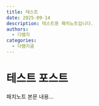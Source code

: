 ```yaml
---
title: 테스트
date: 2025-09-14
description: 테스트용 패치노트입니다.
authors:
  - 다램지
categories:
  - 다램지굴
---
```

# 테스트 포스트

패치노트 본문 내용...